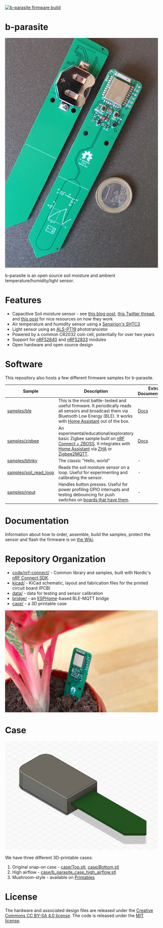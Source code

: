 [![b-parasite firmware build](https://github.com/rbaron/b-parasite/actions/workflows/b-parasite.yml/badge.svg?branch=main)](https://github.com/rbaron/b-parasite/actions/workflows/b-parasite.yml)

# b-parasite
<p align="center">
  <img src="img/resized/b-parasite-2.0.0.jpg" width="512px" border="0" alt="PCB front and back photo" />
</p>

b-parasite is an open source soil moisture and ambient temperature/humidity/light sensor.

# Features
* Capacitive Soil moisture sensor - see [this blog post](https://rbaron.net/blog/2021/04/05/How-capacitive-soil-moisture-sensors-work.html), [this Twitter thread](https://twitter.com/rbaron_/status/1367182806368071685), and [this post](https://wemakethings.net/2012/09/26/capacitance_measurement/) for nice resources on how they work
* Air temperature and humidity sensor using a [Sensirion's SHTC3](https://www.sensirion.com/en/environmental-sensors/humidity-sensors/digital-humidity-sensor-shtc3-our-new-standard-for-consumer-electronics/)
* Light sensor using an [ALS-PT19](https://everlighteurope.com/ambient-light-sensors/7/ALSPT19315CL177TR8.html) phototransistor
* Powered by a common CR2032 coin cell, potentially for over two years
* Support for [nRF52840](https://www.nordicsemi.com/products/nrf52840) and [nRF52833](https://www.nordicsemi.com/products/nrf52833) modules
* Open hardware and open source design

# Software
This repository also hosts a few different firmware samples for b-parasite.

|Sample|Description|Extra Documentation|
|---|---|---|
|[samples/ble](./code/nrf-connect/samples/ble)|This is the most battle-tested and useful firmware. It periodically reads all sensors and broadcast them via Bluetooth Low Energy (BLE). It works with [Home Assistant](https://www.home-assistant.io/) out of the box. |[Docs](./code/nrf-connect/samples/ble/README.md)|
|[samples/zigbee](./code/nrf-connect/samples/zigbee)| An experimental/educational/exploratory basic Zigbee sample built on [nRF Connect + ZBOSS](https://developer.nordicsemi.com/nRF_Connect_SDK/doc/latest/nrf/ug_zigbee.html). It integrates with [Home Assistant](https://www.home-assistant.io/) via [ZHA](https://www.home-assistant.io/integrations/zha) or [Zigbee2MQTT](https://www.zigbee2mqtt.io/). |[Docs](./code/nrf-connect/samples/zigbee/README.md)|
|[samples/blinky](./code/nrf-connect/samples/blinky)| The classic "Hello, world" |-|
|[samples/soil_read_loop](./code/nrf-connect/samples/soil_read_loop)| Reads the soil moisture sensor on a loop. Useful for experimenting and calibrating the sensor. |-|
|[samples/input](./code/nrf-connect/samples/input)| Handles button presses. Useful for power profiling GPIO interrupts and testing debouncing for push switches on [boards that have them](https://github.com/rbaron/b-parasite/wiki/Hardware-Versions). |-|

# Documentation
Information about how to order, assemble, build the samples, protect the sensor and flash the firmware is on [the Wiki](https://github.com/rbaron/b-parasite/wiki/How-to-Program).

# Repository Organization
* [code/nrf-connect/](./code/nrf-connect/) - Common library and samples, built with Nordic's [nRF Connect SDK](https://www.nordicsemi.com/Products/Development-software/nrf-connect-sdk).
* [kicad/](./kicad/) - KiCad schematic, layout and fabrication files for the printed circuit board (PCB)
* [data/](data/) - data for testing and sensor calibration
* [bridge/](bridge/) - an [ESPHome](https://github.com/esphome/esphome)-based BLE-MQTT bridge
* [case/](case/) - a 3D printable case

<p align="center">
  <img src="img/resized/img2.jpg" border="0" alt="b-parasite stuck into a small plant vase" />
</p>

# Case
<p align="center">
  <img src="img/case/screenshot.png" alt="Render of the original 3D printable case" />
</p>

We have three different 3D-printable cases:
1. Original snap-on case - [case/Top.stl](./case/Top.stl), [case/Bottom.stl](./case/Bottom.stl)
2. High airflow - [case/b_parasite_case_high_airflow.stl](./case/b_parasite_case_high_airflow.stl)
3. Mushroom-style - available on [Printables](https://www.printables.com/model/456571-mushroomcap-for-b-parasite-soil-moisture-sensor)

# License
The hardware and associated design files are released under the [Creative Commons CC BY-SA 4.0 license](https://creativecommons.org/licenses/by-sa/4.0/).
The code is released under the [MIT license](https://opensource.org/licenses/MIT).
